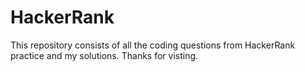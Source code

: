 # HackerRank
This repository consists of all the coding questions from HackerRank practice and my solutions. Thanks for visting.
